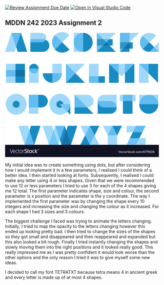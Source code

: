 [![Review Assignment Due Date](https://classroom.github.com/assets/deadline-readme-button-24ddc0f5d75046c5622901739e7c5dd533143b0c8e959d652212380cedb1ea36.svg)](https://classroom.github.com/a/ihfjUrzT)
[![Open in Visual Studio Code](https://classroom.github.com/assets/open-in-vscode-718a45dd9cf7e7f842a935f5ebbe5719a5e09af4491e668f4dbf3b35d5cca122.svg)](https://classroom.github.com/online_ide?assignment_repo_id=11550812&assignment_repo_type=AssignmentRepo)
## MDDN 242 2023 Assignment 2

![plot](inspiration-font.jpg)

My initial idea was to create something using dots, but after considering how I would implement it in a few parameters, I realised I could think of a better idea. I then started looking at fonts. Subsequently, I realised I could make any letter using 4 or less shapes. Given that we were recommended to use 12 or less parameters I tried to use 3 for each of the 4 shapes giving me 12 total. The first parameter indicates shape, size and colour, the second parameter is x position and the parameter is the y coordinate. The way I implemented the first parameter was by changing the shape every 10 integers and increasing the size and changing the colour as it increased. For each shape I had 3 sizes and 3 colours. 

The biggest challenge I faced was trying to animate the letters changing. Initially, I tried to map the opacity to the letters changing however this ended up looking pretty bad. I then tried to change the sizes of the shapes so they got small and disappeared and then reappeared and expanded but this also looked a bit rough. Finally I tried instantly changing the shapes and slowly moving them into the right positions and it looked really good. This really impressed me as I was pretty confident it would look worse than the other options and the only reason I tried it was to give myself some new ideas. 

I decided to call my font TETRATXT because tetra means 4 in ancient greek and every letter is made up of at most 4 shapes. 
